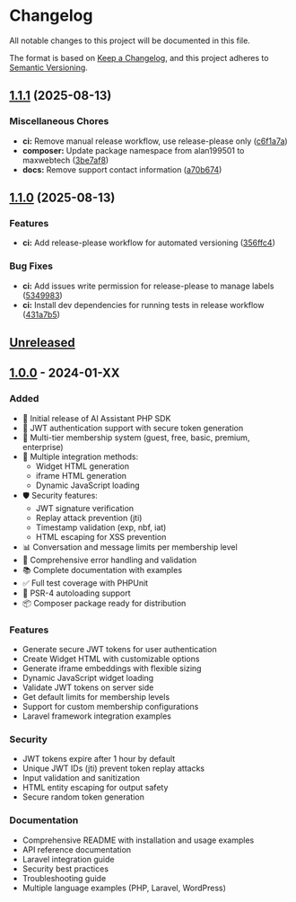 # Changelog

All notable changes to this project will be documented in this file.

The format is based on [Keep a Changelog](https://keepachangelog.com/en/1.0.0/),
and this project adheres to [Semantic Versioning](https://semver.org/spec/v2.0.0.html).

## [1.1.1](https://github.com/maxwebtech/ai-assistant-sdk/compare/v1.1.0...v1.1.1) (2025-08-13)


### Miscellaneous Chores

* **ci:** Remove manual release workflow, use release-please only ([c6f1a7a](https://github.com/maxwebtech/ai-assistant-sdk/commit/c6f1a7a5d3532781976134141f98346e4242af54))
* **composer:** Update package namespace from alan199501 to maxwebtech ([3be7af8](https://github.com/maxwebtech/ai-assistant-sdk/commit/3be7af8551b5faf31a68708d5621b3ba11a2b0b5))
* **docs:** Remove support contact information ([a70b674](https://github.com/maxwebtech/ai-assistant-sdk/commit/a70b6740bd46b772d53c9f6e7a435ab7c2c89e91))

## [1.1.0](https://github.com/alan199501/ai-assistant-sdk/compare/v1.0.1...v1.1.0) (2025-08-13)


### Features

* **ci:** Add release-please workflow for automated versioning ([356ffc4](https://github.com/alan199501/ai-assistant-sdk/commit/356ffc479894fcae88ff4b688028a995e37a79d6))


### Bug Fixes

* **ci:** Add issues write permission for release-please to manage labels ([5349983](https://github.com/alan199501/ai-assistant-sdk/commit/53499837a31f5fd372e9b39aeb1d89d23181d484))
* **ci:** Install dev dependencies for running tests in release workflow ([431a7b5](https://github.com/alan199501/ai-assistant-sdk/commit/431a7b55ccb2fe516cc186e4e7d08b210ee7258e))

## [Unreleased]

## [1.0.0] - 2024-01-XX

### Added
- 🎉 Initial release of AI Assistant PHP SDK
- 🔐 JWT authentication support with secure token generation
- 👥 Multi-tier membership system (guest, free, basic, premium, enterprise)
- 🎨 Multiple integration methods:
  - Widget HTML generation
  - iframe HTML generation  
  - Dynamic JavaScript loading
- 🛡️ Security features:
  - JWT signature verification
  - Replay attack prevention (jti)
  - Timestamp validation (exp, nbf, iat)
  - HTML escaping for XSS prevention
- 📊 Conversation and message limits per membership level
- 🔧 Comprehensive error handling and validation
- 📚 Complete documentation with examples
- ✅ Full test coverage with PHPUnit
- 🎯 PSR-4 autoloading support
- 📦 Composer package ready for distribution

### Features
- Generate secure JWT tokens for user authentication
- Create Widget HTML with customizable options
- Generate iframe embeddings with flexible sizing
- Dynamic JavaScript widget loading
- Validate JWT tokens on server side
- Get default limits for membership levels
- Support for custom membership configurations
- Laravel framework integration examples

### Security
- JWT tokens expire after 1 hour by default
- Unique JWT IDs (jti) prevent token replay attacks
- Input validation and sanitization
- HTML entity escaping for output safety
- Secure random token generation

### Documentation
- Comprehensive README with installation and usage examples
- API reference documentation
- Laravel integration guide
- Security best practices
- Troubleshooting guide
- Multiple language examples (PHP, Laravel, WordPress)

[Unreleased]: https://github.com/maxwebtech/ai-assistant-sdk/compare/v1.0.0...HEAD
[1.0.0]: https://github.com/maxwebtech/ai-assistant-sdk/releases/tag/v1.0.0
